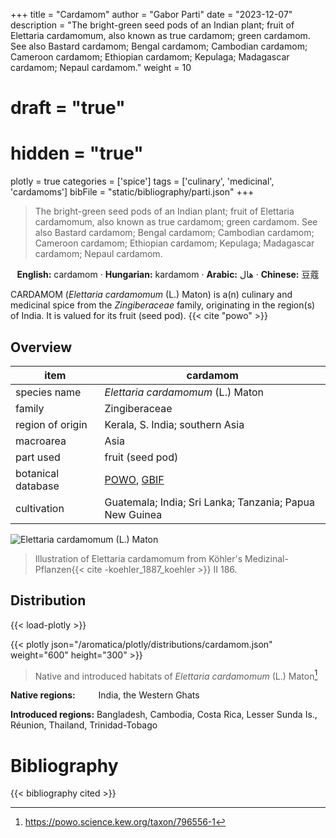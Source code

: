 +++
title = "Cardamom"
author = "Gabor Parti"
date = "2023-12-07"
description = "The bright-green seed pods of an Indian plant; fruit of Elettaria cardamomum, also known as true cardamom; green cardamom. See also Bastard cardamom; Bengal cardamom; Cambodian cardamom; Cameroon cardamom; Ethiopian cardamom; Kepulaga; Madagascar cardamom; Nepaul cardamom."
weight = 10
# draft = "true"
# hidden = "true"
plotly = true
categories = ['spice']
tags = ['culinary', 'medicinal', 'cardamoms']
bibFile = "static/bibliography/parti.json"
+++

>The bright-green seed pods of an Indian plant; fruit of Elettaria cardamomum, also known as true cardamom; green cardamom. See also Bastard cardamom; Bengal cardamom; Cambodian cardamom; Cameroon cardamom; Ethiopian cardamom; Kepulaga; Madagascar cardamom; Nepaul cardamom.

<center>

**English:** cardamom · **Hungarian:** kardamom · **Arabic:** <span class="arabic-text" dir="rtl">هال</span> · **Chinese:** <span class="traditional-chinese-text">豆蔻</span> 

</center>

CARDAMOM (*Elettaria cardamomum* (L.) Maton) is a(n) culinary and medicinal spice from the *Zingiberaceae* family, originating in the region(s) of India. It is valued for its fruit (seed pod). {{< cite "powo" >}}

## Overview

|       item       |                                             cardamom                                            |
|------------------|-------------------------------------------------------------------------------------------------|
|   species name   |                                *Elettaria cardamomum* (L.) Maton                                |
|      family      |                                          Zingiberaceae                                          |
| region of origin |                                 Kerala, S. India; southern Asia                                 |
|     macroarea    |                                               Asia                                              |
|     part used    |                                         fruit (seed pod)                                        |
|botanical database|[POWO](https://powo.science.kew.org/taxon/796556-1), [GBIF](https://www.gbif.org/species/2759871)|
|    cultivation   |                     Guatemala; India; Sri Lanka; Tanzania; Papua New Guinea                     |

![*Elettaria cardamomum* (L.) Maton](/images/illustrations/cardamom.png?width=40rem "Illustration of Elettaria cardamomum from Köhler's Medizinal-Pflanzen")

>Illustration of Elettaria cardamomum from Köhler's Medizinal-Pflanzen{{< cite -koehler_1887_koehler >}} II 186.

## Distribution

{{< load-plotly >}}

{{< plotly json="/aromatica/plotly/distributions/cardamom.json" weight="600" height="300" >}}

>Native and introduced habitats of *Elettaria cardamomum* (L.) Maton[^powo]

[^powo]: https://powo.science.kew.org/taxon/796556-1

<p style="text-align:left;">

**Native regions:** &ensp; &ensp; &ensp; India, the Western Ghats

**Introduced regions:** Bangladesh, Cambodia, Costa Rica, Lesser Sunda Is., Réunion, Thailand, Trinidad-Tobago

</p>



# Bibliography

{{< bibliography cited >}}

